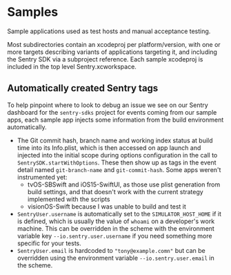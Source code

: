 # Samples

Sample applications used as test hosts and manual acceptance testing.

Most subdirectories contain an xcodeproj per platform/version, with one or more targets describing variants of applications targeting it, and including the Sentry SDK via a subproject reference. Each sample xcodeproj is included in the top level Sentry.xcworkspace.

## Automatically created Sentry tags

To help pinpoint where to look to debug an issue we see on our Sentry dashboard for the `sentry-sdks` project for events coming from our sample apps, each sample app injects some information from the build environment automatically. 
- The Git commit hash, branch name and working index status at build time into its Info.plist, which is then accessed on app launch and injected into the initial scope during options configuration in the call to `SentrySDK.startWithOptions`. These then show up as tags in the event detail named `git-branch-name` and `git-commit-hash`. Some apps weren't instrumented yet:
    - tvOS-SBSwift and iOS15-SwiftUI, as those use plist generation from build settings, and that doesn't work with the current strategy implemented with the scripts
    - visionOS-Swift because I was unable to build and test it
- `SentryUser.username` is automatically set to the `SIMULATOR_HOST_HOME` if it is defined, which is usually the value of `whoami` on a developer's work machine. This can be overridden in the scheme with the environment variable key `--io.sentry.user.username` if you need something more specific for your tests.
- `SentryUser.email` is hardcoded to `"tony@example.comn"` but can be overridden using the environment variable `--io.sentry.user.email` in the scheme.
